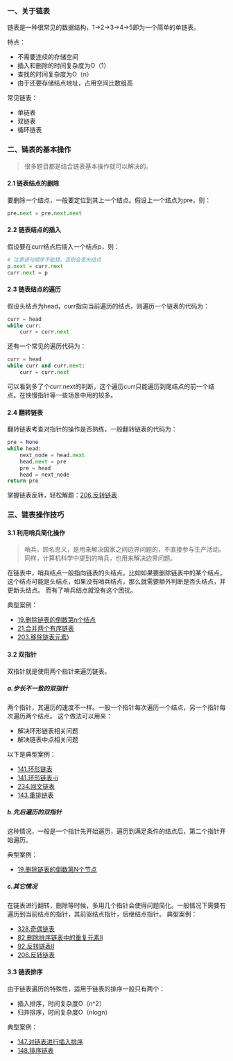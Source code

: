 ### 一、关于链表

链表是一种很常见的数据结构，1->2->3->4->5即为一个简单的单链表。

特点：
- 不需要连续的存储空间
- 插入和删除的时间复杂度为O（1）
- 查找的时间复杂度为O（n）
- 由于还要存储结点地址，占用空间比数组高

常见链表：
- 单链表
- 双链表
- 循环链表

### 二、链表的基本操作

> 很多题目都是结合链表基本操作就可以解决的。

#### 2.1 链表结点的删除
要删除一个结点，一般要定位到其上一个结点。假设上一个结点为pre，则：

```py
pre.next = pre.next.next
```
#### 2.2 链表结点的插入
假设要在curr结点后插入一个结点p，则：
```py
# 注意语句顺序不能错，否则会丢失结点
p.next = curr.next
curr.next = p
```

#### 2.3 链表结点的遍历
假设头结点为head，curr指向当前遍历的结点，则遍历一个链表的代码为：
```py
curr = head
while curr:
    curr = curr.next
```
还有一个常见的遍历代码为：
```py
curr = head
while curr and curr.next:
    curr = curr.next
```
可以看到多了个curr.next的判断，这个遍历curr只能遍历到尾结点的前一个结点。在快慢指针等一些场景中用的较多。

#### 2.4 翻转链表

翻转链表考查对指针的操作是否熟练，一般翻转链表的代码为：
```py
pre = None
while head:
    next_node = head.next
    head.next = pre
    pre = head
    head = next_node
return pre
```
掌握链表反转，轻松解题：[206.反转链表](../leetcode/206.反转链表/readme.md)

### 三、链表操作技巧
#### 3.1 利用哨兵简化操作
> 哨兵，顾名思义，是用来解决国家之间边界问题的，不直接参与生产活动。同样，计算机科学中提到的哨兵，也用来解决边界问题。

在链表中，哨兵结点一般指向链表的头结点。比如如果要删除链表中的某个结点，这个结点可能是头结点，如果没有哨兵结点，那么就需要额外判断是否头结点，并更新头结点。
而有了哨兵结点就没有这个困扰。

典型案例：
- [19.删除链表的倒数第n个结点](../leetcode/19.删除链表的倒数第n个结点/readme.md)
- [21.合并两个有序链表](../leetcode/21.合并两个有序链表/readme.md)
- [203.移除链表元素](../leetcode/203.移除链表元素/readme.md))
#### 3.2 双指针

双指针就是使用两个指针来遍历链表。
##### a.步长不一致的双指针
两个指针，其遍历的速度不一样。一般一个指针每次遍历一个结点，另一个指针每次遍历两个结点。
这个做法可以用来：
- 解决环形链表相关问题
- 解决链表中点相关问题

以下是典型案例：
- [141.环形链表](../leetcode/141.环形链表/readme.md)
- [141.环形链表-ii](../leetcode/142.环形链表-ii/readme.md)
- [234.回文链表](../leetcode/234.回文链表/readme.md)
- [143.重排链表](../leetcode/143.重排链表/readme.md)

##### b.先后遍历的双指针
这种情况，一般是一个指针先开始遍历，遍历到满足条件的结点后，第二个指针开始遍历。

典型案例：
- [19.删除链表的倒数第N个节点](../leetcode/19.删除链表的倒数第n个结点/readme.md)

##### c.其它情况
在链表进行翻转，删除等时候，多用几个指针会使得问题简化。一般情况下需要有遍历到当前结点的指针，其前驱结点指针，后继结点指针。
典型案例：
- [328.奇偶链表](../leetcode/328.奇偶链表/readme.md)
- [82.删除排序链表中的重复元素II](../leetcode/82.删除排序链表中的重复元素II/readme.md)
- [92.反转链表II](../leetcode/92.反转链表II/readme.md)
- [206.反转链表](../leetcode/206.反转链表/readme.md)
#### 3.3 链表排序
由于链表遍历的特殊性，适用于链表的排序一般只有两个：
- 插入排序，时间复杂度O（n^2）
- 归并排序，时间复杂度O（nlogn）

典型案例：
- [147.对链表进行插入排序](../leetcode/147.对链表进行插入排序/readme.md)
- [148.排序链表](../leetcode/148.排序链表/readme.md)
